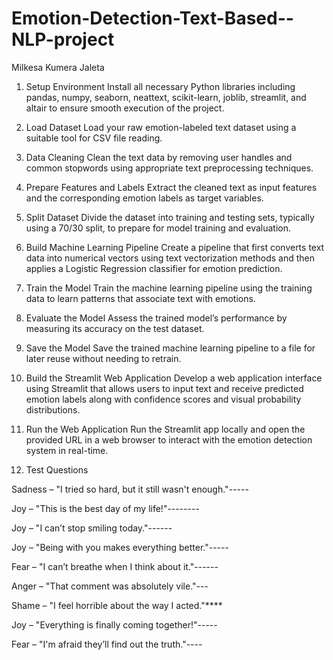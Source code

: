 # Emotion-Detection-Text-Based--NLP-project

Milkesa Kumera Jaleta

1. Setup Environment
Install all necessary Python libraries including pandas, numpy, seaborn, neattext, scikit-learn, joblib, streamlit, and altair to ensure smooth execution of the project.

2. Load Dataset
Load your raw emotion-labeled text dataset using a suitable tool for CSV file reading.

3. Data Cleaning
Clean the text data by removing user handles and common stopwords using appropriate text preprocessing techniques.

4. Prepare Features and Labels
Extract the cleaned text as input features and the corresponding emotion labels as target variables.

5. Split Dataset
Divide the dataset into training and testing sets, typically using a 70/30 split, to prepare for model training and evaluation.

6. Build Machine Learning Pipeline
Create a pipeline that first converts text data into numerical vectors using text vectorization methods and then applies a Logistic Regression classifier for emotion prediction.

7. Train the Model
Train the machine learning pipeline using the training data to learn patterns that associate text with emotions.

8. Evaluate the Model
Assess the trained model’s performance by measuring its accuracy on the test dataset.

9. Save the Model
Save the trained machine learning pipeline to a file for later reuse without needing to retrain.

10. Build the Streamlit Web Application
Develop a web application interface using Streamlit that allows users to input text and receive predicted emotion labels along with confidence scores and visual probability distributions.

11. Run the Web Application
Run the Streamlit app locally and open the provided URL in a web browser to interact with the emotion detection system in real-time.

12. Test Questions

Sadness – "I tried so hard, but it still wasn't enough."-----

Joy – "This is the best day of my life!"--------

Joy – "I can’t stop smiling today."------

Joy – "Being with you makes everything better."-----

Fear – "I can’t breathe when I think about it."------

Anger – "That comment was absolutely vile."---

Shame – "I feel horrible about the way I acted."****

Joy – "Everything is finally coming together!"-----

Fear – "I'm afraid they’ll find out the truth."----


